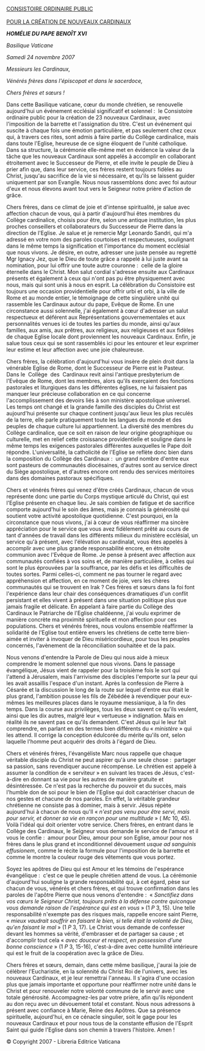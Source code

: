 [CONSISTOIRE ORDINAIRE PUBLIC \
\
POUR LA CRÉATION DE NOUVEAUX CARDINAUX](http://www.vatican.va/news_services/liturgy/2007/documents/ns_lit_doc_20071124_index-concistoro_fr.html)

***HOMÉLIE DU PAPE*** ***BENOÎT XVI***

*Basilique Vaticane*

*Samedi 24 novembre 2007*

*Messieurs les Cardinaux,*

*Vénérés frères dans l'épiscopat et dans le sacerdoce,*

*Chers frères et sœurs !*

Dans cette Basilique vaticane, cœur du monde chrétien, se renouvelle aujourd'hui un événement ecclésial significatif et solennel :  le Consistoire ordinaire public pour la création de 23 nouveaux Cardinaux, avec l'imposition de la barrette et l'assignation du titre. C'est un événement qui suscite à chaque fois une émotion particulière, et pas seulement chez ceux qui, à travers ces rites, sont admis à faire partie du Collège cardinalice, mais dans toute l'Eglise, heureuse de ce signe éloquent de l'unité catholique. Dans sa structure, la cérémonie elle-même met en évidence la valeur de la tâche que les nouveaux Cardinaux sont appelés à accomplir en collaborant étroitement avec le Successeur de Pierre, et elle invite le peuple de Dieu à prier afin que, dans leur service, ces frères restent toujours fidèles au Christ, jusqu'au sacrifice de la vie si nécessaire, et qu'ils se laissent guider uniquement par son Evangile. Nous nous rassemblons donc avec foi autour d'eux et nous élevons avant tout vers le Seigneur notre prière d'action de grâce.

Chers frères, dans ce climat de joie et d'intense spiritualité, je salue avec affection chacun de vous, qui à partir d'aujourd'hui êtes membres du Collège cardinalice, choisis pour être, selon une antique institution, les plus proches conseillers et collaborateurs du Successeur de Pierre dans la direction de l'Eglise. Je salue et je remercie Mgr Leonardo Sandri, qui m'a adressé en votre nom des paroles courtoises et respectueuses, soulignant dans le même temps la signification et l'importance du moment ecclésial que nous vivons. Je désire, en outre, adresser une juste pensée au regretté Mgr Ignacy Jez, que le Dieu de toute grâce a rappelé à lui juste avant sa nomination, pour lui offrir une toute autre couronne :  celle de la gloire éternelle dans le Christ. Mon salut cordial s'adresse ensuite aux Cardinaux présents et également à ceux qui n'ont pas pu être physiquement avec nous, mais qui sont unis à nous en esprit. La célébration du Consistoire est toujours une occasion providentielle pour offrir urbi et orbi, à la ville de Rome et au monde entier, le témoignage de cette singulière unité qui rassemble les Cardinaux autour du pape, Evêque de Rome. En une circonstance aussi solennelle, j'ai également à cœur d'adresser un salut respectueux et déférent aux Représentations gouvernementales et aux personnalités venues ici de toutes les parties du monde, ainsi qu'aux familles, aux amis, aux prêtres, aux religieux, aux religieuses et aux fidèles de chaque Eglise locale dont proviennent les nouveaux Cardinaux. Enfin, je salue tous ceux qui se sont rassemblés ici pour les entourer et leur exprimer leur estime et leur affection avec une joie chaleureuse.

Chers frères, la célébration d'aujourd'hui vous insère de plein droit dans la vénérable Eglise de Rome, dont le Successeur de Pierre est le Pasteur. Dans le  Collège  des  Cardinaux revit ainsi l'antique presbyterium de l'Evêque de Rome, dont les membres, alors qu'ils exerçaient des fonctions pastorales et liturgiques dans les différentes églises, ne lui faisaient pas manquer leur précieuse collaboration en ce qui concerne l'accomplissement des devoirs liés à son ministère apostolique universel. Les temps ont changé et la grande famille des disciples du Christ est aujourd'hui présente sur chaque continent jusqu'aux lieux les plus reculés de la terre, elle parle pratiquement toute les langues du monde et des peuples de chaque culture lui appartiennent. La diversité des membres du Collège cardinalice, que ce soit en raison de leur origine géographique ou culturelle, met en relief cette croissance providentielle et souligne dans le même temps les exigences pastorales différentes auxquelles le Pape doit répondre. L'universalité, la catholicité de l'Eglise se reflète donc bien dans la composition du Collège des Cardinaux :  un grand nombre d'entre eux sont pasteurs de communautés diocésaines, d'autres sont au service direct du Siège apostolique, et d'autres encore ont rendu des services méritoires dans des domaines pastoraux spécifiques.

Chers et vénérés frères qui venez d'être créés Cardinaux, chacun de vous représente donc une partie du Corps mystique articulé du Christ, qui est l'Eglise présente en chaque lieu. Je sais combien de fatigue et de sacrifice comporte aujourd'hui le soin des âmes, mais je connais la générosité qui soutient votre activité apostolique quotidienne. C'est pourquoi, en la circonstance que nous vivons, j'ai à cœur de vous réaffirmer ma sincère appréciation pour le service que vous avez fidèlement prêté au cours de tant d'années de travail dans les différents milieux du ministère ecclésial, un service qu'à présent, avec l'élévation au cardinalat, vous êtes appelés à accomplir avec une plus grande responsabilité encore, en étroite communion avec l'Evêque de Rome. Je pense à présent avec affection aux communautés confiées à vos soins et, de manière particulière, à celles qui sont le plus éprouvées par la souffrance, par les défis et les difficultés de toutes sortes. Parmi celles-ci, comment ne pas tourner le regard avec appréhension et affection, en ce moment de joie, vers les chères communautés qui se trouvent en Irak ? Ces frères et sœurs dans la foi font l'expérience dans leur chair des conséquences dramatiques d'un conflit persistant et elles vivent à présent dans une situation politique plus que jamais fragile et délicate. En appelant à faire partie du Collège des Cardinaux le Patriarche de l'Eglise chaldéenne, j'ai voulu exprimer de manière concrète ma proximité spirituelle et mon affection pour ces populations. Chers et vénérés frères, nous voulons ensemble réaffirmer la solidarité de l'Eglise tout entière envers les chrétiens de cette terre bien-aimée et inviter à invoquer de Dieu miséricordieux, pour tous les peuples concernés, l'avènement de la réconciliation souhaitée et de la paix.

Nous venons d'entendre la Parole de Dieu qui nous aide à mieux comprendre le moment solennel que nous vivons. Dans le passage évangélique, Jésus vient de rappeler pour la troisième fois le sort qui l'attend à Jérusalem, mais l'arrivisme des disciples l'emporte sur la peur qui les avait assaillis l'espace d'un instant. Après la confession de Pierre à Césarée et la discussion le long de la route sur lequel d'entre eux était le plus grand, l'ambition pousse les fils de Zébédée à revendiquer pour eux-mêmes les meilleures places dans le royaume messianique, à la fin des temps. Dans la course aux privilèges, tous les deux savent ce qu'ils veulent, ainsi que les dix autres, malgré leur « vertueuse » indignation. Mais en réalité ils ne savent pas ce qu'ils demandent. C'est Jésus qui le leur fait comprendre, en parlant en des termes bien différents du « *ministère* » qui les attend. Il corrige la conception édulcorée du mérite qu'ils ont, selon laquelle l'homme peut acquérir des droits à l'égard de Dieu.

Chers et vénérés frères, l'évangéliste Marc nous rappelle que chaque véritable disciple du Christ ne peut aspirer qu'à une seule chose :  partager sa passion, sans revendiquer aucune récompense. Le chrétien est appelé à assumer la condition de « serviteur » en suivant les traces de Jésus, c'est-à-dire en donnant sa vie pour les autres de manière gratuite et désintéressée. Ce n'est pas la recherche du pouvoir et du succès, mais l'humble don de soi pour le bien de l'Eglise qui doit caractériser chacun de nos gestes et chacune de nos paroles. En effet, la véritable grandeur chrétienne ne consiste pas à dominer, mais à servir. Jésus répète aujourd'hui à chacun de nous qu'Il « *n'est pas venu pour être servi, mais pour servir, et donner sa vie en rançon pour une multitude* » ( *Mc* 10, 45). Voilà l'idéal qui doit orienter votre service. Chers frères, en entrant dans le Collège des Cardinaux, le Seigneur vous demande le service de l'amour et il vous le confie :  amour pour Dieu, amour pour son Eglise, amour pour nos frères dans le plus grand et inconditionnel dévouement *usque ad sanguinis effusionem*, comme le récite la formule pour l'imposition de la barrette et comme le montre la couleur rouge des vêtements que vous portez.

Soyez les apôtres de Dieu qui est Amour et les témoins de l'espérance évangélique :  c'est ce que le peuple chrétien attend de vous. La cérémonie d'aujourd'hui souligne la grande responsabilité qui, à cet égard, pèse sur chacun de vous, vénérés et chers frères, et qui trouve confirmation dans les paroles de l'apôtre Pierre que nous venons d'entendre :  « *Sanctifiez dans vos cœurs le Seigneur Christ, toujours prêts à la défense contre quiconque vous demande raison de l'espérance qui est en vous* » (1 *P* 3, 15). Une telle responsabilité n'exempte pas des risques mais, rappelle encore saint Pierre, « *mieux vaudrait souffrir en faisant le bien, si telle était la volonté de Dieu, qu'en faisant le mal* » (1 *P* 3, 17). Le Christ vous demande de confesser devant les hommes sa vérité, d'embrasser et de partager sa cause ; et d'accomplir tout cela « *avec douceur et respect, en possession d'une bonne conscience* » (1 *P* 3, 15-16), c'est-à-dire avec cette humilité intérieure qui est le fruit de la coopération avec la grâce de Dieu.

Chers frères et sœurs, demain, dans cette même basilique, j'aurai la joie de célébrer l'Eucharistie, en la solennité du Christ Roi de l'univers, avec les nouveaux Cardinaux, et je leur remettrai l'anneau. Il s'agira d'une occasion plus que jamais importante et opportune pour réaffirmer notre unité dans le Christ et pour renouveler notre volonté commune de le servir avec une totale générosité. Accompagnez-les par votre prière, afin qu'ils répondent au don reçu avec un dévouement total et constant. Nous nous adressons à présent avec confiance à Marie, Reine des Apôtres. Que sa présence spirituelle, aujourd'hui, en ce cénacle singulier, soit le gage pour les nouveaux Cardinaux et pour nous tous de la constante effusion de l'Esprit Saint qui guide l'Eglise dans son chemin à travers l'histoire. Amen !

© Copyright 2007 - Libreria Editrice Vaticana